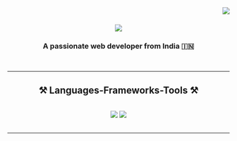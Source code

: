 <img align="right" src="https://api.visitorbadge.io/api/visitors?path=https%3A%2F%2Fgithub.com%2FTrueCoder2&countColor=%2337d67a&style=flat&labelStyle=upper" />

<h1 align="center">
    <img src="https://readme-typing-svg.herokuapp.com/?font=Righteous&size=35&center=true&vCenter=true&width=500&height=70&duration=4000&lines=Hi+There!+👋;+I'm+Abhishek+Bhatt!;" />
</h1>


<h3 align="center">A passionate web developer from India 🇮🇳</h3>

<br/>
 <hr/>
 
<h2 align="center">⚒️ Languages-Frameworks-Tools ⚒️</h2>
<br/>
<div align="center">
    <img src="https://skillicons.dev/icons?i=html,css,bootstrap,tailwind,mui,figma,git,github,vscode" />
    <img src="https://skillicons.dev/icons?i=javascript,typescript,react,nodejs,express,nextjs,firebase,mongodb,mysql,PostgreSQLc,java," /><br>
</div>

<br/>
<hr/>

